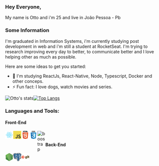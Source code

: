 ### Hey Everyone, 

My name is Otto and i'm 25 and live in João Pessoa - Pb

### Some Information
I'm graduated in Information Systems, i'm currently studying post development in web and i'm still a student at RocketSeat. 
I'm trying to research improving every day to better, to communicate better and I love helping other as much as possible.


Here are some ideas to get you started:

- 🌱 I'm studying ReactJs, React-Native, Node, Typescript, Docker and other conceps. 
- ⚡ Fun fact: I love dogs, watch movies and series. 

[![Top Langs](https://github-readme-stats.vercel.app/api/top-langs/?username=OttoSouza&layout=compact&hide_border=true)](https://github.com/OttoSouza/github-readme-stats)
<img align="left" alt="Otto's stats" src="https://github-readme-stats.codestackr.vercel.app/api?username=OttoSouza&show_icons=true&hide_border=true" />

### Languages and Tools:

#### Front-End
<img align="left" alt="React" width="26px" src="https://raw.githubusercontent.com/github/explore/80688e429a7d4ef2fca1e82350fe8e3517d3494d/topics/react/react.png" />
<img align="left" alt="JavaScript" width="26px" src="https://raw.githubusercontent.com/github/explore/80688e429a7d4ef2fca1e82350fe8e3517d3494d/topics/javascript/javascript.png" />
<img align="left" alt="HTML5" width="26px" src="https://raw.githubusercontent.com/github/explore/80688e429a7d4ef2fca1e82350fe8e3517d3494d/topics/html/html.png" />
<img align="left" alt="CSS3" width="26px" src="https://raw.githubusercontent.com/github/explore/80688e429a7d4ef2fca1e82350fe8e3517d3494d/topics/css/css.png" />
<img align="left" alt="boostrap" width="26px" src="https://avatars2.githubusercontent.com/u/20658825?s=200&v=4" />

<br />

#### Back-End
<img align="left" alt="Node.js" width="26px" src="https://raw.githubusercontent.com/github/explore/80688e429a7d4ef2fca1e82350fe8e3517d3494d/topics/nodejs/nodejs.png" />
<img align="left" alt="Postgres" width="26px" src="https://raw.githubusercontent.com/github/explore/80688e429a7d4ef2fca1e82350fe8e3517d3494d/topics/postgresql/postgresql.png" />
<img align="left" alt="Git" width="26px" src="https://raw.githubusercontent.com/github/explore/80688e429a7d4ef2fca1e82350fe8e3517d3494d/topics/git/git.png" />

<br />
